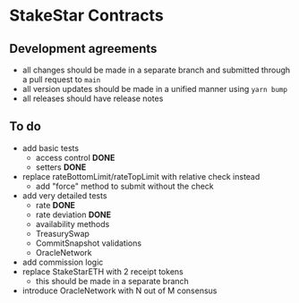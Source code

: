 # StakeStar Contracts

## Development agreements

- all changes should be made in a separate branch and submitted through a pull request to `main`
- all version updates should be made in a unified manner using `yarn bump`
- all releases should have release notes

## To do

- add basic tests
    - access control **DONE**
    - setters **DONE**
- replace rateBottomLimit/rateTopLimit with relative check instead
    - add "force" method to submit without the check
- add very detailed tests
    - rate **DONE**
    - rate deviation **DONE**
    - availability methods
    - TreasurySwap
    - CommitSnapshot validations
    - OracleNetwork
- add commission logic
- replace StakeStarETH with 2 receipt tokens
    - this should be made in a separate branch
- introduce OracleNetwork with N out of M consensus


